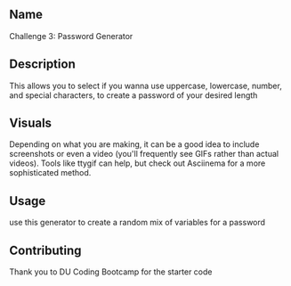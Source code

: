 ## Name
Challenge 3: Password Generator 

## Description
This allows you to select if you wanna use uppercase, lowercase, number, and special characters, to create a password of your desired length


## Visuals
Depending on what you are making, it can be a good idea to include screenshots or even a video (you'll frequently see GIFs rather than actual videos). Tools like ttygif can help, but check out Asciinema for a more sophisticated method.


## Usage
use this generator to create a random mix of variables for a password 


## Contributing
Thank you to DU Coding Bootcamp for the starter code 